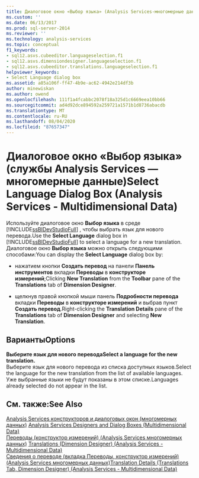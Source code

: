 ```yaml
---
title: Диалоговое окно «Выбор языка» (Analysis Services-многомерные данные) | Документация Майкрософт
ms.custom: ''
ms.date: 06/13/2017
ms.prod: sql-server-2014
ms.reviewer: ''
ms.technology: analysis-services
ms.topic: conceptual
f1_keywords:
- sql12.asvs.cubeeditor.languageselection.f1
- sql12.asvs.dimensiondesigner.languageselection.f1
- sql12.asvs.cubeeditor.translations.languageselection.f1
helpviewer_keywords:
- Select Language dialog box
ms.assetid: a85a106f-ff47-4b9e-ac62-4942e214df3b
author: minewiskan
ms.author: owend
ms.openlocfilehash: 111f1a4fcabbc2078f18a325d1c6669eea10bb66
ms.sourcegitcommit: ad4d92dce894592a259721a1571b1d8736abacdb
ms.translationtype: MT
ms.contentlocale: ru-RU
ms.lasthandoff: 08/04/2020
ms.locfileid: "87657347"
---
```

# <a name="select-language-dialog-box-analysis-services---multidimensional-data"></a><span data-ttu-id="07337-102">Диалоговое окно «Выбор языка» (службы Analysis Services — многомерные данные)</span><span class="sxs-lookup"><span data-stu-id="07337-102">Select Language Dialog Box (Analysis Services - Multidimensional Data)</span></span>
  <span data-ttu-id="07337-103">Используйте диалоговое окно **Выбор языка** в среде [!INCLUDE[ssBIDevStudioFull](../includes/ssbidevstudiofull-md.md)] , чтобы выбрать язык для нового перевода.</span><span class="sxs-lookup"><span data-stu-id="07337-103">Use the **Select Language** dialog box in [!INCLUDE[ssBIDevStudioFull](../includes/ssbidevstudiofull-md.md)] to select a language for a new translation.</span></span> <span data-ttu-id="07337-104">Диалоговое окно **Выбор языка** можно открыть следующими способами:</span><span class="sxs-lookup"><span data-stu-id="07337-104">You can display the **Select Language** dialog box by:</span></span>  
  
-   <span data-ttu-id="07337-105">нажатием кнопки **Создать перевод** на панели **Панель инструментов** вкладки **Переводы** в **конструкторе измерений**;</span><span class="sxs-lookup"><span data-stu-id="07337-105">Clicking **New Translation** from the **Toolbar** pane of the **Translations** tab of **Dimension Designer**.</span></span>  
  
-   <span data-ttu-id="07337-106">щелкнув правой кнопкой мыши панель **Подробности перевода** вкладки **Переводы** в **конструкторе измерений** и выбрав пункт **Создать перевод**.</span><span class="sxs-lookup"><span data-stu-id="07337-106">Right-clicking the **Translation Details** pane of the **Translations** tab of **Dimension Designer** and selecting **New Translation**.</span></span>  
  
## <a name="options"></a><span data-ttu-id="07337-107">Варианты</span><span class="sxs-lookup"><span data-stu-id="07337-107">Options</span></span>  
 <span data-ttu-id="07337-108">**Выберите язык для нового перевода**</span><span class="sxs-lookup"><span data-stu-id="07337-108">**Select a language for the new translation.**</span></span>  
 <span data-ttu-id="07337-109">Выберите язык для нового перевода из списка доступных языков.</span><span class="sxs-lookup"><span data-stu-id="07337-109">Select the language for the new translation from the list of available languages.</span></span> <span data-ttu-id="07337-110">Уже выбранные языки не будут показаны в этом списке.</span><span class="sxs-lookup"><span data-stu-id="07337-110">Languages already selected do not appear in the list.</span></span>  
  
## <a name="see-also"></a><span data-ttu-id="07337-111">См. также:</span><span class="sxs-lookup"><span data-stu-id="07337-111">See Also</span></span>  
 <span data-ttu-id="07337-112">[Analysis Services конструкторов и диалоговых окон &#40;многомерных данных&#41;](analysis-services-designers-and-dialog-boxes-multidimensional-data.md) </span><span class="sxs-lookup"><span data-stu-id="07337-112">[Analysis Services Designers and Dialog Boxes &#40;Multidimensional Data&#41;](analysis-services-designers-and-dialog-boxes-multidimensional-data.md) </span></span>  
 <span data-ttu-id="07337-113">[Переводы &#40;конструктор измерений&#41; &#40;Analysis Services многомерных данных&#41;](translations-dimension-designer-analysis-services-multidimensional-data.md) </span><span class="sxs-lookup"><span data-stu-id="07337-113">[Translations &#40;Dimension Designer&#41; &#40;Analysis Services - Multidimensional Data&#41;](translations-dimension-designer-analysis-services-multidimensional-data.md) </span></span>  
 [<span data-ttu-id="07337-114">Сведения о переводе &#40;вкладка Переводы, конструктор измерений&#41; &#40;Analysis Services многомерных данных&#41;</span><span class="sxs-lookup"><span data-stu-id="07337-114">Translation Details &#40;Translations Tab, Dimension Designer&#41; &#40;Analysis Services - Multidimensional Data&#41;</span></span>](translation-details-dimension-designer-analysis-services-multidimensional-data.md)  
  
  
